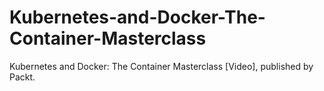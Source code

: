 # Kubernetes-and-Docker-The-Container-Masterclass
Kubernetes and Docker: The Container Masterclass [Video], published by Packt.
